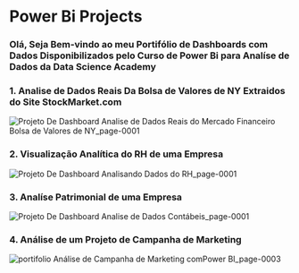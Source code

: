 # Power Bi Projects
### Olá, Seja Bem-vindo ao meu Portifólio de Dashboards com Dados Disponibilizados pelo Curso de Power Bi para Analíse de Dados da Data Science Academy

### 1. Analise de Dados Reais Da Bolsa de Valores de NY Extraidos do Site StockMarket.com
![Projeto De Dashboard Analise de Dados Reais do Mercado Financeiro Bolsa de Valores de NY_page-0001](https://github.com/Erick-Dellevedove/Power-Bi-Projects/assets/140541961/9d2c0fa5-71e1-4f83-b0bc-2a808eb3f123)


### 2. Visualização Analítica do RH de uma Empresa
![Projeto De Dashboard Analisando Dados do RH_page-0001](https://github.com/Erick-Dellevedove/Power-Bi-Projects/assets/140541961/970d4eba-2ca4-48ac-80ce-1d6888cb1427)


### 3. Analíse Patrimonial de uma Empresa 
![Projeto De Dashboard Analise de Dados Contábeis_page-0001](https://github.com/Erick-Dellevedove/Power-Bi-Projects/assets/140541961/784688d4-bff9-48fb-9528-74a3e4e909ed)


### 4. Análise de um Projeto de Campanha de Marketing
![portifolio Análise de Campanha de Marketing comPower BI_page-0003](https://github.com/Erick-Dellevedove/Power-Bi-Projects/assets/140541961/4329f6aa-8437-4974-99b7-9cecbb7ba1dc)
